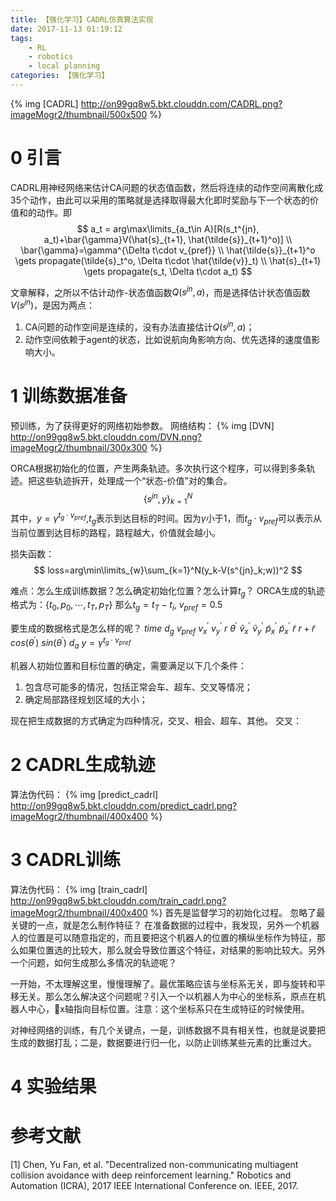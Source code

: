 ```yaml
---
title: 【强化学习】CADRL仿真算法实现
date: 2017-11-13 01:19:12
tags:
    - RL
    - robotics
    - local planning
categories: 【强化学习】
---
```

{% img [CADRL] http://on99gq8w5.bkt.clouddn.com/CADRL.png?imageMogr2/thumbnail/500x500 %}
<!--more-->
# 0 引言
CADRL用神经网络来估计CA问题的状态值函数，然后将连续的动作空间离散化成35个动作，由此可以采用的策略就是选择取得最大化即时奖励与下一个状态的价值和的动作。即
$$
a_t = arg\max\limits_{a_t\in A}[R(s_t^{jn}, a_t)+\bar{\gamma}V(\hat{s}_{t+1}, \hat{\tilde{s}}_{t+1}^o)] \\
\bar{\gamma}=\gamma^{\Delta t\cdot v_{pref}} \\
\hat{\tilde{s}}_{t+1}^o \gets propagate(\tilde{s}_t^o, \Delta t\cdot \hat{\tilde{v}}_t) \\
\hat{s}_{t+1} \gets propagate(s_t, \Delta t\cdot a_t)
$$

文章解释，之所以不估计动作-状态值函数$Q(s^{jn},a)$，而是选择估计状态值函数$V(s^{jn})$，是因为两点：
1. CA问题的动作空间是连续的，没有办法直接估计$Q(s^{jn},a)$；
2. 动作空间依赖于agent的状态，比如说航向角影响方向、优先选择的速度值影响大小。

# 1 训练数据准备
预训练，为了获得更好的网络初始参数。
网络结构：
{% img [DVN] http://on99gq8w5.bkt.clouddn.com/DVN.png?imageMogr2/thumbnail/300x300 %}

ORCA根据初始化的位置，产生两条轨迹。多次执行这个程序，可以得到多条轨迹。把这些轨迹拆开，处理成一个“状态-价值”对的集合。
$$
\{s^{jn},y\}^N_{k=1}
$$
其中，$y=\gamma^{t_g\cdot v_{pref}}$,$t_g$表示到达目标的时间。因为$\gamma$小于1，而$t_g\cdot v_{pref}$可以表示从当前位置到达目标的路程，路程越大，价值就会越小。

损失函数：
$$
loss=arg\min\limits_{w}\sum_{k=1}^N(y_k-V(s^{jn}_k;w))^2
$$

难点：怎么生成训练数据？怎么确定初始化位置？怎么计算$t_g$？
ORCA生成的轨迹格式为：$\{t_0, p_0, \cdots, t_T, p_T\}$
那么$t_g=t_T - t_i$, $v_{pref}=0.5$

要生成的数据格式是怎么样的呢？
$time$  $d_g$  $v_{pref}$  $v_x^{\prime}$  $v_y^{\prime}$  $r$  $\theta^{\prime}$  $\tilde{v}_x^{\prime}$  $\tilde{v}_y^{\prime}$  $\tilde{p}_x^{\prime}$  $\tilde{p}_x^{\prime}$  $\tilde{r}$  $r+\tilde{r}$  $cos(\theta^{\prime})$ $sin(\theta^{\prime})$ $d_a$ $y=\gamma^{t_g\cdot v_{pref}}$

机器人初始位置和目标位置的确定，需要满足以下几个条件：
1. 包含尽可能多的情况，包括正常会车、超车、交叉等情况；
2. 确定局部路径规划区域的大小；

现在把生成数据的方式确定为四种情况，交叉、相会、超车、其他。
交叉：

# 2 CADRL生成轨迹
算法伪代码：
{% img [predict_cadrl] http://on99gq8w5.bkt.clouddn.com/predict_cadrl.png?imageMogr2/thumbnail/400x400 %}

# 3 CADRL训练
算法伪代码：
{% img [train_cadrl] http://on99gq8w5.bkt.clouddn.com/train_cadrl.png?imageMogr2/thumbnail/400x400 %}
首先是监督学习的初始化过程。
忽略了最关键的一点，就是怎么制作特征？
在准备数据的过程中，我发现，另外一个机器人的位置是可以随意指定的，而且要把这个机器人的位置的横纵坐标作为特征，那么如果位置选的比较大，那么就会导致位置这个特征，对结果的影响比较大。另外一个问题，如何生成那么多情况的轨迹呢？

一开始，不太理解这里，慢慢理解了。最优策略应该与坐标系无关，即与旋转和平移无关。那么怎么解决这个问题呢？引入一个以机器人为中心的坐标系，原点在机器人中心，x轴指向目标位置。注意：这个坐标系只在生成特征的时候使用。

对神经网络的训练，有几个关键点，一是，训练数据不具有相关性，也就是说要把生成的数据打乱；二是，数据要进行归一化，以防止训练某些元素的比重过大。

# 4 实验结果

# 参考文献
[1] Chen, Yu Fan, et al. "Decentralized non-communicating multiagent collision avoidance with deep reinforcement learning." Robotics and Automation (ICRA), 2017 IEEE International Conference on. IEEE, 2017.